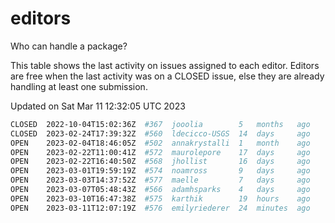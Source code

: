 # editors

Who can handle a package?

This table shows the last activity on issues assigned to each editor.
Editors are free when the last activity was on a CLOSED issue, else they
are already handling at least one submission.

Updated on Sat Mar 11 12:32:05 UTC 2023

```bash
CLOSED  2022-10-04T15:02:36Z  #367  jooolia        5   months   ago
CLOSED  2023-02-24T17:39:32Z  #560  ldecicco-USGS  14  days     ago
OPEN    2023-02-04T18:46:05Z  #502  annakrystalli  1   month    ago
OPEN    2023-02-22T11:00:41Z  #572  maurolepore    17  days     ago
OPEN    2023-02-22T16:40:50Z  #568  jhollist       16  days     ago
OPEN    2023-03-01T19:59:19Z  #574  noamross       9   days     ago
OPEN    2023-03-03T14:37:52Z  #577  maelle         7   days     ago
OPEN    2023-03-07T05:48:43Z  #566  adamhsparks    4   days     ago
OPEN    2023-03-10T16:47:38Z  #575  karthik        19  hours    ago
OPEN    2023-03-11T12:07:19Z  #576  emilyriederer  24  minutes  ago
```
